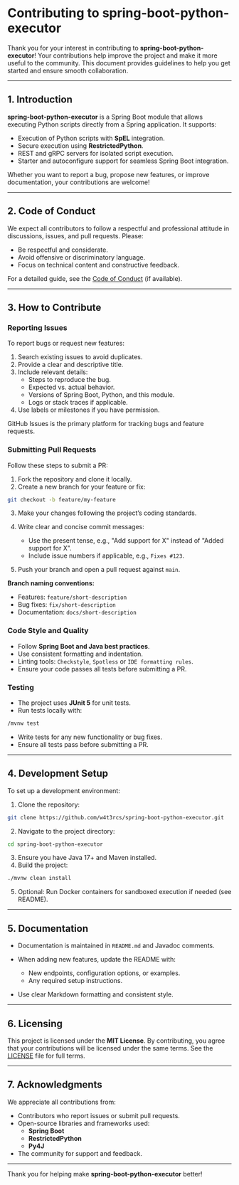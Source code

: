 # Contributing to spring-boot-python-executor

Thank you for your interest in contributing to **spring-boot-python-executor**! Your contributions help improve the project and make it more useful to the community. This document provides guidelines to help you get started and ensure smooth collaboration.

---

## 1. Introduction

**spring-boot-python-executor** is a Spring Boot module that allows executing Python scripts directly from a Spring application. It supports:

- Execution of Python scripts with **SpEL** integration.
- Secure execution using **RestrictedPython**.
- REST and gRPC servers for isolated script execution.
- Starter and autoconfigure support for seamless Spring Boot integration.

Whether you want to report a bug, propose new features, or improve documentation, your contributions are welcome!

---

## 2. Code of Conduct

We expect all contributors to follow a respectful and professional attitude in discussions, issues, and pull requests. Please:

- Be respectful and considerate.
- Avoid offensive or discriminatory language.
- Focus on technical content and constructive feedback.

For a detailed guide, see the [Code of Conduct](CODE_OF_CONDUCT.md) (if available).

---

## 3. How to Contribute

### Reporting Issues

To report bugs or request new features:

1. Search existing issues to avoid duplicates.
2. Provide a clear and descriptive title.
3. Include relevant details:
   - Steps to reproduce the bug.
   - Expected vs. actual behavior.
   - Versions of Spring Boot, Python, and this module.
   - Logs or stack traces if applicable.
4. Use labels or milestones if you have permission.

GitHub Issues is the primary platform for tracking bugs and feature requests.

### Submitting Pull Requests

Follow these steps to submit a PR:

1. Fork the repository and clone it locally.
2. Create a new branch for your feature or fix:
```bash
git checkout -b feature/my-feature
```

3. Make your changes following the project’s coding standards.
4. Write clear and concise commit messages:

   * Use the present tense, e.g., "Add support for X" instead of "Added support for X".
   * Include issue numbers if applicable, e.g., `Fixes #123`.
5. Push your branch and open a pull request against `main`.

**Branch naming conventions:**

* Features: `feature/short-description`
* Bug fixes: `fix/short-description`
* Documentation: `docs/short-description`

### Code Style and Quality

* Follow **Spring Boot and Java best practices**.
* Use consistent formatting and indentation.
* Linting tools: `Checkstyle`, `Spotless` or `IDE formatting rules`.
* Ensure your code passes all tests before submitting a PR.

### Testing

* The project uses **JUnit 5** for unit tests.
* Run tests locally with:

```bash
/mvnw test
```
* Write tests for any new functionality or bug fixes.
* Ensure all tests pass before submitting a PR.

---

## 4. Development Setup

To set up a development environment:

1. Clone the repository:

```bash
git clone https://github.com/w4t3rcs/spring-boot-python-executor.git
```
2. Navigate to the project directory:

 ```bash
 cd spring-boot-python-executor
 ```
3. Ensure you have Java 17+ and Maven installed.
4. Build the project:

```bash
./mvnw clean install
```
5. Optional: Run Docker containers for sandboxed execution if needed (see README).

---

## 5. Documentation

* Documentation is maintained in `README.md` and Javadoc comments.
* When adding new features, update the README with:

  * New endpoints, configuration options, or examples.
  * Any required setup instructions.
* Use clear Markdown formatting and consistent style.

---

## 6. Licensing

This project is licensed under the **MIT License**. By contributing, you agree that your contributions will be licensed under the same terms.
See the [LICENSE](LICENSE) file for full terms.

---

## 7. Acknowledgments

We appreciate all contributions from:

* Contributors who report issues or submit pull requests.
* Open-source libraries and frameworks used:
  * **Spring Boot**
  * **RestrictedPython**
  * **Py4J**
* The community for support and feedback.

---

Thank you for helping make **spring-boot-python-executor** better!
